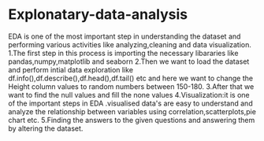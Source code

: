 # Explonatary-data-analysis
EDA is one of the most important step in understanding the dataset and performing various activities like analyzing,cleaning and data visualization.
1.The first step in this process is importing the necessary libararies like pandas,numpy,matplotlib and seaborn
2.Then we want to load the dataset and perform intial data exploration like df.info(),df.describe(),df.head(),df.tail() etc and here we want to change the Height column values to random numbers between 150-180.
3.After that we want to find the null values and fill the none values 
4.Visualization:it is one of the important steps in EDA .visualised data's are easy to understand and analyze the relationship between variables using correlation,scatterplots,pie chart etc.
5.Finding the answers to the given questions and answering them by altering the dataset.
